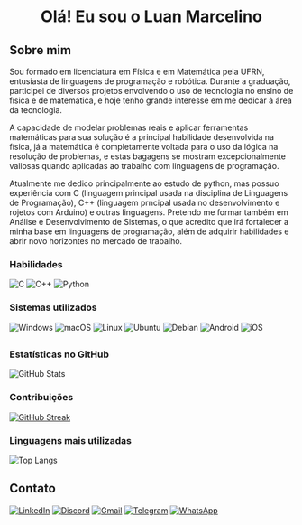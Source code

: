 <h1 align="center">Olá! Eu sou o Luan Marcelino </h1>

## Sobre mim
<p>Sou formado em licenciatura em Física e em Matemática pela UFRN, entusiasta de linguagens de programação e robótica. Durante a graduação, participei de diversos projetos envolvendo o uso de tecnologia no ensino de física e de matemática, e hoje tenho grande interesse em me dedicar à área da tecnologia.</p>
<p>A capacidade de modelar problemas reais e aplicar ferramentas matemáticas para sua solução é a principal habilidade desenvolvida na física, já a matemática é completamente voltada para o uso da lógica na resolução de problemas, e estas bagagens se mostram excepcionalmente valiosas quando aplicadas ao trabalho com linguagens de programação.</p>
<p>Atualmente me dedico principalmente ao estudo de python, mas possuo experiência com C (linguagem principal usada na disciplina de Linguagens de Programação), C++ (linguagem prncipal usada no desenvolvimento e rojetos com Arduino) e outras linguagens. Pretendo me formar também em Análise e Desenvolvimento de Sistemas, o que acredito que irá fortalecer a minha base em linguagens de programação, além de adquirir habilidades e abrir novo horizontes no mercado de trabalho.</p>

### Habilidades

![C](https://img.shields.io/badge/C-00599C?style=for-the-badge&logo=c&logoColor=white)
![C++](https://img.shields.io/badge/C%2B%2B-00599C?style=for-the-badge&logo=c%2B%2B&logoColor=white)
![Python](https://img.shields.io/badge/python-3670A0?style=for-the-badge&logo=python&logoColor=ffdd54)

### Sistemas utilizados
![Windows](https://img.shields.io/badge/Windows-000?style=for-the-badge&logo=windows&logoColor=2CA5E0)
![macOS](https://img.shields.io/badge/mac%20os-000000?style=for-the-badge&logo=macos&logoColor=F0F0F0)
![Linux](https://img.shields.io/badge/Linux-000?style=for-the-badge&logo=linux&logoColor=FCC624) 
![Ubuntu](https://img.shields.io/badge/Ubuntu-35495E?style=for-the-badge&logo=ubuntu&logoColor=2CA5E0) 
![Debian](https://img.shields.io/badge/Debian-D70A53?style=for-the-badge&logo=debian&logoColor=white)
![Android](https://img.shields.io/badge/Android-3DDC84?style=for-the-badge&logo=android&logoColor=white) 
![iOS](https://img.shields.io/badge/iOS-000000?style=for-the-badge&logo=ios&logoColor=white)

##

### Estatísticas no GitHub
![GitHub Stats](https://github-readme-stats.vercel.app/api?username=Luska713&theme=transparent&bg_color=000&border_color=30A3DC&show_icons=true&icon_color=30A3DC&title_color=E94D5F&text_color=FFF)

### Contribuições
[![GitHub Streak](https://streak-stats.demolab.com/?user=Luska713&theme=bear&background=000&border=30A3DC&dates=FFF)](https://git.io/streak-stats)

### Linguagens mais utilizadas
![Top Langs](https://github-readme-stats-git-masterrstaa-rickstaa.vercel.app/api/top-langs/?username=Luska713&layout=compact&bg_color=000&border_color=30A3DC&title_color=E94D5F&text_color=FFF)

## Contato
[![LinkedIn](https://img.shields.io/badge/LinkedIn-0077B5?style=for-the-badge&logo=linkedin&logoColor=white)](https://www.linkedin.com/in/luan-marcelino-490660147/)
[![Discord](https://img.shields.io/badge/Discord-7289DA?style=for-the-badge&logo=discord&logoColor=white)](https://discord.com/channels/@luska713/)
[![Gmail](https://img.shields.io/badge/Gmail-333333?style=for-the-badge&logo=gmail&logoColor=red)](mailto:luanmarcelino713@gmail.com)
[![Telegram](https://img.shields.io/badge/Telegram-000?style=for-the-badge&logo=telegram&logoColor=2CA5E0)](https://t.me/lmarcelino713)
[![WhatsApp](https://img.shields.io/badge/WhatsApp-25D366?style=for-the-badge&logo=whatsapp&logoColor=white)](https://wa.me/+55849962031880)
